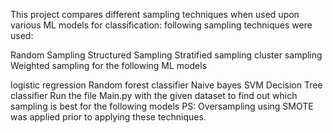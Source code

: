 This project compares different sampling techniques when used upon various ML models for classification: following sampling techniques were used:

Random Sampling
Structured Sampling
Stratified sampling
cluster sampling
Weighted sampling
for the following ML models

logistic regression
Random forest classifier
Naive bayes
SVM
Decision Tree classifier
Run the file Main.py with the given dataset to find out which sampling is best for the following models PS: Oversampling using SMOTE was applied prior to applying these techniques.
